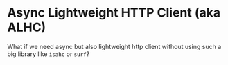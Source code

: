 # Async Lightweight HTTP Client (aka ALHC)

What if we need async but also lightweight http client without using such a big library like `isahc` or `surf`?
